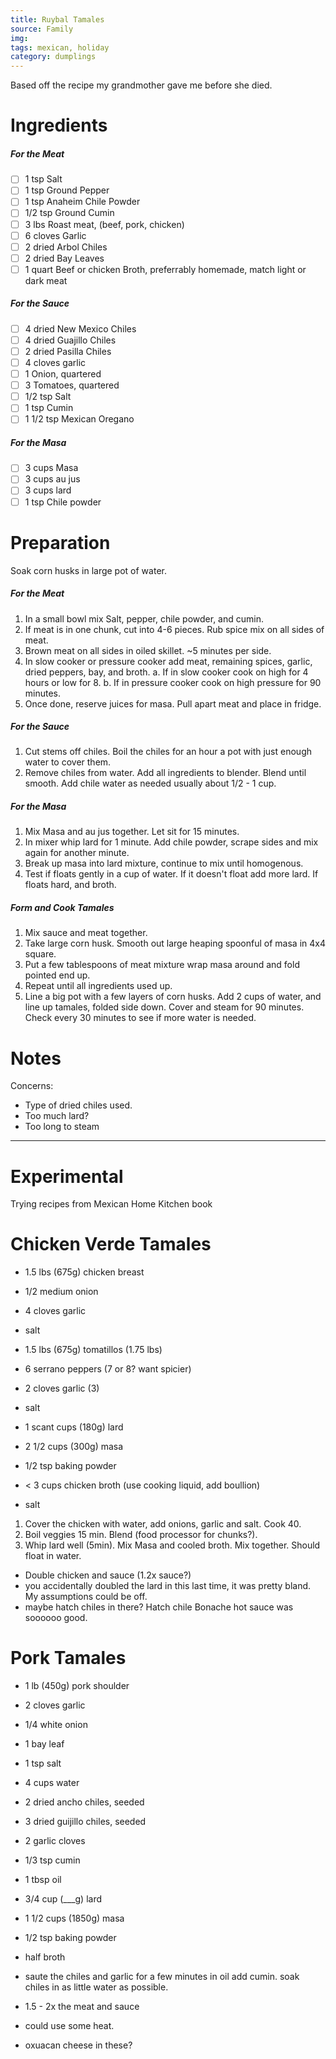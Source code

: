 ```yaml
---
title: Ruybal Tamales
source: Family
img:
tags: mexican, holiday
category: dumplings
---
```


Based off the recipe my grandmother gave me before she died.

Ingredients
===========

##### For the Meat
* [ ] 1 tsp Salt
* [ ] 1 tsp Ground Pepper
* [ ] 1 tsp Anaheim Chile Powder
* [ ] 1/2 tsp Ground Cumin
* [ ] 3 lbs Roast meat, (beef, pork, chicken)
* [ ] 6 cloves Garlic
* [ ] 2 dried Arbol Chiles
* [ ] 2 dried Bay Leaves
* [ ] 1 quart Beef or chicken Broth, preferrably homemade, match light or dark meat

##### For the Sauce
* [ ] 4 dried New Mexico Chiles
* [ ] 4 dried Guajillo Chiles
* [ ] 2 dried Pasilla Chiles
* [ ] 4 cloves garlic
* [ ] 1 Onion, quartered
* [ ] 3 Tomatoes, quartered
* [ ] 1/2 tsp Salt
* [ ] 1 tsp Cumin
* [ ] 1 1/2 tsp Mexican Oregano

##### For the Masa
* [ ] 3 cups Masa
* [ ] 3 cups au jus
* [ ] 3 cups lard
* [ ] 1 tsp Chile powder

Preparation
===========
Soak corn husks in large pot of water.

##### For the Meat
1. In a small bowl mix Salt, pepper, chile powder, and cumin.
2. If meat is in one chunk, cut into 4-6 pieces. Rub spice mix on all sides of meat.
3. Brown meat on all sides in oiled skillet. ~5 minutes per side.
4. In slow cooker or pressure cooker add meat, remaining spices, garlic, dried peppers, bay, and broth.
  a. If in slow cooker cook on high for 4 hours or low for 8.
  b. If in pressure cooker cook on high pressure for 90 minutes.
5. Once done, reserve juices for masa. Pull apart meat and place in fridge.

##### For the Sauce
1. Cut stems off chiles. Boil the chiles for an hour a pot with just enough water to cover them.
2. Remove chiles from water. Add all ingredients to blender. Blend until smooth. Add chile water as needed usually about 1/2 - 1 cup.

##### For the Masa
1. Mix Masa and au jus together. Let sit for 15 minutes.
2. In mixer whip lard for 1 minute. Add chile powder, scrape sides and mix again for another minute.
3. Break up masa into lard mixture, continue to mix until homogenous.
4. Test if floats gently in a cup of water. If it doesn't float add more lard. If floats hard, and broth.

##### Form and Cook Tamales
1. Mix sauce and meat together.
2. Take large corn husk. Smooth out large heaping spoonful of masa in 4x4 square.
3. Put a few tablespoons of meat mixture wrap masa around and fold  pointed end up.
4. Repeat until all ingredients used up.
5. Line a big pot with a few layers of corn husks. Add 2 cups of water, and line up tamales, folded side down. Cover and steam for 90 minutes. Check every 30 minutes to see if more water is needed.

Notes
=====

Concerns:
* Type of dried chiles used.
* Too much lard?
* Too long to steam


---
Experimental 
============

Trying recipes from Mexican Home Kitchen book

Chicken Verde Tamales
============

* 1.5 lbs (675g) chicken breast
* 1/2 medium onion
* 4 cloves garlic
* salt

* 1.5 lbs (675g) tomatillos (1.75 lbs)
* 6 serrano peppers (7 or 8? want spicier)
* 2 cloves garlic (3)
* salt

* 1 scant cups (180g) lard
* 2 1/2 cups (300g) masa
* 1/2 tsp baking powder
* < 3 cups chicken broth (use cooking liquid, add boullion)
* salt

1. Cover the chicken with water, add onions, garlic and salt. Cook 40.
2. Boil veggies 15 min. Blend  (food processor for chunks?).
3. Whip lard well (5min). Mix Masa and cooled broth. Mix together. Should float in water.

* Double chicken and sauce (1.2x sauce?)
* you accidentally doubled the lard in this last time, it was pretty bland. My assumptions could be off.
* maybe hatch chiles in there? Hatch chile Bonache hot sauce was soooooo good.

Pork Tamales
============
* 1 lb (450g) pork shoulder
* 2 cloves garlic
* 1/4 white onion
* 1 bay leaf
* 1 tsp salt
* 4 cups water

* 2 dried ancho chiles, seeded
* 3 dried guijillo chiles, seeded
* 2 garlic cloves
* 1/3 tsp cumin
* 1 tbsp oil

* 3/4 cup (___g) lard
* 1 1/2 cups (1850g) masa
* 1/2 tsp baking powder
* half broth

* saute the chiles and garlic for a few minutes in oil add cumin. soak chiles in as little water as possible.
* 1.5 - 2x the meat and sauce
* could use some heat.

* oxuacan cheese in these?